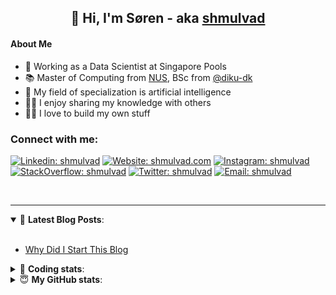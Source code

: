 <h2 align="center">
	👋 Hi, I'm Søren - aka <a href="https://shmulvad.com">shmulvad</a>
</h2>

#### About Me
- 🤖 Working as a Data Scientist at Singapore Pools
- 📚 Master of Computing from [NUS], BSc from [@diku-dk]
- 🧠 My field of specialization is artificial intelligence
- 👨‍🏫 I enjoy sharing my knowledge with others
- 👨‍💻 I love to build my own stuff

### Connect with me:

[![Linkedin: shmulvad](https://img.shields.io/badge/shmulvad-blue?style=flat&logo=Linkedin&logoColor=white)][linkedin]
[![Website: shmulvad.com](https://img.shields.io/badge/shmulvad.com-47CCCC?&style=flat&logo=Google-Chrome&logoColor=white)][website]
[![Instagram: shmulvad](https://img.shields.io/badge/-@shmulvad-purple?style=flat&logo=Instagram&logoColor=white)][instagram]
[![StackOverflow: shmulvad](https://img.shields.io/badge/shmulvad-FE7A16?style=flat&logo=stack-overflow&logoColor=white)][stackOverflow]
[![Twitter: shmulvad](https://img.shields.io/badge/@shmulvad-1ca0f1?style=flat&logo=twitter&logoColor=white)][twitter]
[![Email: shmulvad](https://img.shields.io/badge/shmulvad-D14836?style=flat&logo=gmail&logoColor=white)][mail]

<br />

---

<details open>
 <summary>📕 <b>Latest Blog Posts</b>: </summary>

<br>

<!-- BLOG-POST-LIST:START -->
- [Why Did I Start This Blog](https://shmulvad.com/blog/why-did-start-this-blog)
<!-- BLOG-POST-LIST:END -->

</details>

<!-- --- -->

<details>
 <summary>🤖 <b>Coding stats</b>: </summary>

<br>

NOTE: Doesn't track coding at work or work done in environments such as Jupyter Notebooks.

<!--START_SECTION:waka-->
![Code Time](http://img.shields.io/badge/Code%20Time-2%2C504%20hrs%208%20mins-blue)

**I'm a Night 🦉** 

```text
🌞 Morning                490 commits         ██░░░░░░░░░░░░░░░░░░░░░░░   08.74 % 
🌆 Daytime                1528 commits        ███████░░░░░░░░░░░░░░░░░░   27.24 % 
🌃 Evening                2240 commits        ██████████░░░░░░░░░░░░░░░   39.94 % 
🌙 Night                  1351 commits        ██████░░░░░░░░░░░░░░░░░░░   24.09 % 
```


📊 **This Week I Spent My Time On** 

```text
💬 Programming Languages: 
Python                   5 hrs 56 mins       ██████████████████░░░░░░░   71.48 % 
Other                    1 hr 50 mins        ██████░░░░░░░░░░░░░░░░░░░   22.11 % 
YAML                     12 mins             █░░░░░░░░░░░░░░░░░░░░░░░░   02.61 % 
Markdown                 6 mins              ░░░░░░░░░░░░░░░░░░░░░░░░░   01.22 % 
TOML                     3 mins              ░░░░░░░░░░░░░░░░░░░░░░░░░   00.70 % 

🔥 Editors: 
VS Code                  6 hrs 29 mins       ████████████████████░░░░░   78.20 % 
Zsh                      1 hr 48 mins        █████░░░░░░░░░░░░░░░░░░░░   21.80 % 

🐱‍💻 Projects: 
sitesentinel_manager     3 hrs 22 mins       ██████████░░░░░░░░░░░░░░░   40.70 % 
overvaagning-admin       3 hrs 11 mins       ██████████░░░░░░░░░░░░░░░   38.53 % 
km24-core                1 hr 26 mins        ████░░░░░░░░░░░░░░░░░░░░░   17.37 % 
company-scrapers         11 mins             █░░░░░░░░░░░░░░░░░░░░░░░░   02.36 % 
hit-locator              4 mins              ░░░░░░░░░░░░░░░░░░░░░░░░░   00.96 % 
```


 Last Updated on 20/05/2024 18:41:51 UTC
<!--END_SECTION:waka-->

</details>

<!-- --- -->

<details>
 <summary>😇 <b>My GitHub stats</b>: </summary>

<br>

<img align="left" alt="shmulvad's Github Stats" src="https://github-readme-stats.vercel.app/api?username=shmulvad&show_icons=true&hide_border=true" />

</details>



[website]: https://shmulvad.com
[twitter]: https://twitter.com/shmulvad
[linkedin]: https://linkedin.com/in/shmulvad
[instagram]: https://instagram.com/shmulvad
[stackOverflow]: https://stackoverflow.com/users/9248793/shmulvad
[mail]: mailto:shmulvad@gmail.com
[@diku-dk]: https://github.com/diku-dk
[github]: https://github.com/shmulvad
[NUS]: https://www.nus.edu.sg